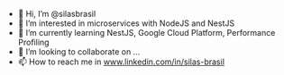 - 👋 Hi, I’m @silasbrasil
- 👀 I’m interested in microservices with NodeJS and NestJS
- 🌱 I’m currently learning NestJS, Google Cloud Platform, Performance Profiling
- 💞️ I’m looking to collaborate on ...
- 📫 How to reach me in www.linkedin.com/in/silas-brasil

<!---
silasbrasil/silasbrasil is a ✨ special ✨ repository because its `README.md` (this file) appears on your GitHub profile.
You can click the Preview link to take a look at your changes.
--->
